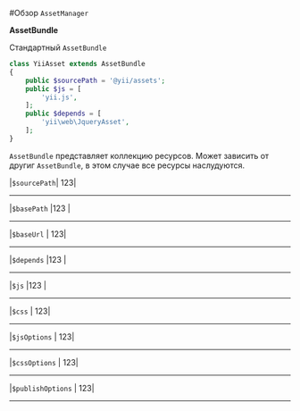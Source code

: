#Обзор `AssetManager`

**AssetBundle**

Стандартный `AssetBundle`
```php
class YiiAsset extends AssetBundle
{
    public $sourcePath = '@yii/assets';
    public $js = [
        'yii.js',
    ];
    public $depends = [
        'yii\web\JqueryAsset',
    ];
}
```

`AssetBundle` представляет коллекцию ресурсов. Может зависить от другиг `AssetBundle`, в этом случае все ресурсы наслудуются.

|`$sourcePath`| 123|
_____________________________________
|`$basePath` |123 |
_____________________________________
|`$baseUrl` | 123|
_____________________________________
|`$depends` |123 |
_____________________________________
|`$js` |123 |
_____________________________________
|`$css` | 123|
_____________________________________
|`$jsOptions` | 123|
_____________________________________
|`$cssOptions` | 123|
_____________________________________
|`$publishOptions` | 123|
_____________________________________